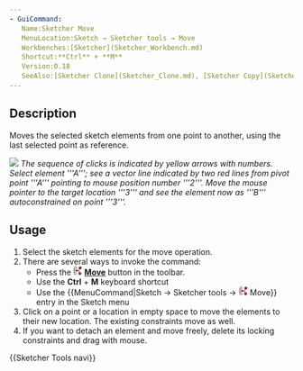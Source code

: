 ```yaml
---
- GuiCommand:
   Name:Sketcher Move
   MenuLocation:Sketch → Sketcher tools → Move
   Workbenches:[Sketcher](Sketcher_Workbench.md)
   Shortcut:**Ctrl** + **M**
   Version:0.18
   SeeAlso:[Sketcher Clone](Sketcher_Clone.md), [Sketcher Copy](Sketcher_Copy.md)
---
```


## Description

Moves the selected sketch elements from one point to another, using the last selected point as reference.

 ![](images/sketcher_move.png‎ )  *The sequence of clicks is indicated by yellow arrows with numbers. Select element '''A'''; see a vector line indicated by two red lines from pivot point '''A''' pointing to mouse position number '''2'''. Move the mouse pointer to the target location '''3''' and see the element now as '''B''' autoconstrained on point '''3'''.*

## Usage

1.  Select the sketch elements for the move operation.
2.  There are several ways to invoke the command:
    -   Press the **<img src=images/Sketcher_Move.svg style="width:16px"> [Move](Sketcher_Move.md)** button in the toolbar.
    -   Use the **Ctrl** + **M** keyboard shortcut
    -   Use the {{MenuCommand|Sketch → Sketcher tools → <img src=images/Sketcher_Move.svg style="width:16px"> Move}} entry in the Sketch menu
3.  Click on a point or a location in empty space to move the elements to their new location. The existing constraints move as well.
4.  If you want to detach an element and move freely, delete its locking constraints and drag with mouse.




 {{Sketcher Tools navi}}  
